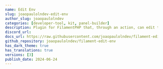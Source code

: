 ```yaml
---
name: Edit Env
slug: joaopaulolndev-edit-env
author_slug: joaopaulolndev
categories: [developer-tool, kit, panel-builder]
description: Plugin for FilamentPHP that, through an action, can edit the environment file.
discord_url: 
docs_url: https://raw.githubusercontent.com/joaopaulolndev/filament-edit-env/main/README.md
github_repository: joaopaulolndev/filament-edit-env
has_dark_theme: true
has_translations: true
versions: [3]
publish_date: 2024-06-24    
---
```


